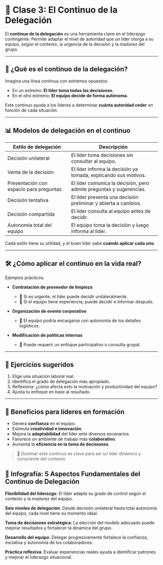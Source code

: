 # 📘 Clase 3: El Continuo de la Delegación

El **continuo de la delegación** es una herramienta clave en el liderazgo contingente. Permite adaptar el nivel de autoridad que un líder otorga a su equipo, según el contexto, la urgencia de la decisión y la madurez del grupo.

---

## 🔄 ¿Qué es el continuo de la delegación?

Imagina una línea continua con extremos opuestos:

- En un extremo: **El líder toma todas las decisiones.**
- En el otro extremo: **El equipo decide de forma autónoma.**

Este continuo ayuda a los líderes a determinar **cuánta autoridad ceder** en función de cada situación.

---

## 📊 Modelos de delegación en el continuo

| Estilo de delegación                     | Descripción                                                                 |
|------------------------------------------|-----------------------------------------------------------------------------|
| Decisión unilateral                      | El líder toma decisiones sin consultar al equipo.                          |
| Venta de la decisión                     | El líder informa la decisión ya tomada, explicando sus motivos.           |
| Presentación con espacio para preguntas  | El líder comunica la decisión, pero admite preguntas y sugerencias.       |
| Decisión tentativa                       | El líder presenta una decisión preliminar y abierta a cambios.            |
| Decisión compartida                      | El líder consulta al equipo antes de decidir.                             |
| Autonomía total del equipo               | El equipo toma la decisión y luego informa al líder.                      |

Cada estilo tiene su utilidad, y el buen líder sabe **cuándo aplicar cada uno**.

---

## 🛠️ ¿Cómo aplicar el continuo en la vida real?

Ejemplos prácticos:

- **Contratación de proveedor de limpieza**  
  - 🔹 Si es urgente, el líder puede decidir unilateralmente.  
  - 🔹 Si el equipo tiene experiencia, puede decidir e informar después.

- **Organización de evento corporativo**  
  - 🔹 El equipo podría encargarse con autonomía de los detalles logísticos.

- **Modificación de políticas internas**  
  - 🔹 Puede requerir un enfoque participativo o consulta grupal.

---

## 🧠 Ejercicios sugeridos

1. Elige una situación laboral real.
2. Identifica el grado de delegación más apropiado.
3. Reflexiona: ¿cómo afecta esto la motivación y productividad del equipo?
4. Ajusta tu enfoque en base al resultado.

---

## 🚀 Beneficios para líderes en formación

- Genera **confianza** en el equipo.
- Estimula **creatividad e innovación**.
- Mejora la **adaptabilidad** del líder ante diversos escenarios.
- Favorece un ambiente de trabajo más **colaborativo**.
- Aumenta la **eficiencia en la toma de decisiones**.

> 🎯 Dominar este continuo es clave para ser un líder dinámico y consciente del contexto.

## 🧾 Infografía: 5 Aspectos Fundamentales del Continuo de Delegación
**Flexibilidad del liderazgo**: El líder adapta su grado de control según el contexto y la madurez del equipo.

**Seis niveles de delegación**: Desde decisión unilateral hasta total autonomía del equipo, cada nivel tiene su momento ideal.

**Toma de decisiones estratégica**: La elección del modelo adecuado puede mejorar resultados y fortalecer la dinámica del grupo.

**Desarrollo del equipo**: Delegar progresivamente fortalece la confianza, iniciativa y autonomía de los colaboradores.

**Práctica reflexiva**: Evaluar experiencias reales ayuda a identificar patrones y mejorar el liderazgo situacional.